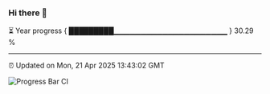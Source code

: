 ### Hi there 👋

⏳ Year progress { █████████▁▁▁▁▁▁▁▁▁▁▁▁▁▁▁▁▁▁▁▁▁ } 30.29 %

---

⏰ Updated on Mon, 21 Apr 2025 13:43:02 GMT

![Progress Bar CI](https://github.com/IshwaranRudhara/GIT-ACTION/workflows/Progress%20Bar%20CI/badge.svg)
